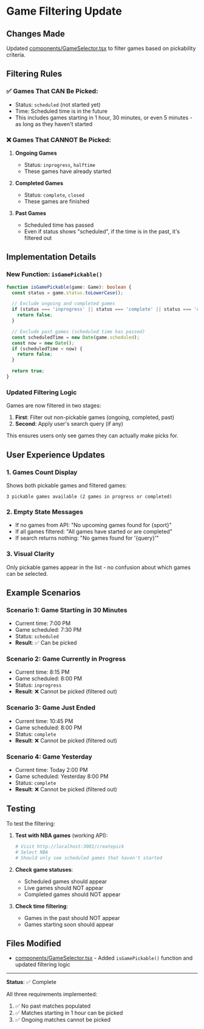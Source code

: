 # Game Filtering Update

## Changes Made

Updated [components/GameSelector.tsx](components/GameSelector.tsx) to filter games based on pickability criteria.

## Filtering Rules

### ✅ Games That CAN Be Picked:
- Status: `scheduled` (not started yet)
- Time: Scheduled time is in the future
- This includes games starting in 1 hour, 30 minutes, or even 5 minutes - as long as they haven't started

### ❌ Games That CANNOT Be Picked:
1. **Ongoing Games**
   - Status: `inprogress`, `halftime`
   - These games have already started

2. **Completed Games**
   - Status: `complete`, `closed`
   - These games are finished

3. **Past Games**
   - Scheduled time has passed
   - Even if status shows "scheduled", if the time is in the past, it's filtered out

## Implementation Details

### New Function: `isGamePickable()`
```typescript
function isGamePickable(game: Game): boolean {
  const status = game.status.toLowerCase();

  // Exclude ongoing and completed games
  if (status === 'inprogress' || status === 'complete' || status === 'closed' || status === 'halftime') {
    return false;
  }

  // Exclude past games (scheduled time has passed)
  const scheduledTime = new Date(game.scheduled);
  const now = new Date();
  if (scheduledTime < now) {
    return false;
  }

  return true;
}
```

### Updated Filtering Logic
Games are now filtered in two stages:
1. **First**: Filter out non-pickable games (ongoing, completed, past)
2. **Second**: Apply user's search query (if any)

This ensures users only see games they can actually make picks for.

## User Experience Updates

### 1. Games Count Display
Shows both pickable games and filtered games:
```
3 pickable games available (2 games in progress or completed)
```

### 2. Empty State Messages
- If no games from API: "No upcoming games found for {sport}"
- If all games filtered: "All games have started or are completed"
- If search returns nothing: "No games found for '{query}'"

### 3. Visual Clarity
Only pickable games appear in the list - no confusion about which games can be selected.

## Example Scenarios

### Scenario 1: Game Starting in 30 Minutes
- Current time: 7:00 PM
- Game scheduled: 7:30 PM
- Status: `scheduled`
- **Result**: ✅ Can be picked

### Scenario 2: Game Currently in Progress
- Current time: 8:15 PM
- Game scheduled: 8:00 PM
- Status: `inprogress`
- **Result**: ❌ Cannot be picked (filtered out)

### Scenario 3: Game Just Ended
- Current time: 10:45 PM
- Game scheduled: 8:00 PM
- Status: `complete`
- **Result**: ❌ Cannot be picked (filtered out)

### Scenario 4: Game Yesterday
- Current time: Today 2:00 PM
- Game scheduled: Yesterday 8:00 PM
- Status: `complete`
- **Result**: ❌ Cannot be picked (filtered out)

## Testing

To test the filtering:

1. **Test with NBA games** (working API):
   ```bash
   # Visit http://localhost:3001/createpick
   # Select NBA
   # Should only see scheduled games that haven't started
   ```

2. **Check game statuses**:
   - Scheduled games should appear
   - Live games should NOT appear
   - Completed games should NOT appear

3. **Check time filtering**:
   - Games in the past should NOT appear
   - Games starting soon should appear

## Files Modified

- [components/GameSelector.tsx](components/GameSelector.tsx) - Added `isGamePickable()` function and updated filtering logic

---

**Status**: ✅ Complete

All three requirements implemented:
1. ✅ No past matches populated
2. ✅ Matches starting in 1 hour can be picked
3. ✅ Ongoing matches cannot be picked
